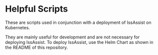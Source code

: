 Helpful Scripts
==================

These are scripts used in conjunction with a deployment of IssAssist on
Kubernetes.

They are mainly useful for development and are not necessary for 
deploying IssAssist. To deploy IssAssist, use the Helm Chart as shown in the
README of this repository.
